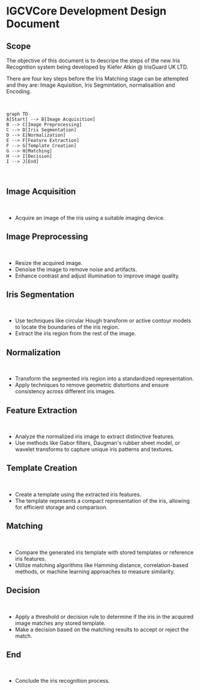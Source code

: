 # IGCVCore Development Design Document

## Scope

The objective of this document is to descripe the steps of the new Iris Recognition system being developed by Kiefer Atkin @ IrisGuard UK LTD.

There are four key steps before the Iris Matching stage can be attempted and they are: Image Aquisition, Iris Segmintation, normalisaition and Encoding.

<br/>

```mermaid
graph TD
A[Start] --> B[Image Acquisition]
B --> C[Image Preprocessing]
C --> D[Iris Segmentation]
D --> E[Normalization]
E --> F[Feature Extraction]
F --> G[Template Creation]
G --> H[Matching]
H --> I[Decision]
I --> J[End]
```

<br/>

## Image Acquisition
<br/>

 - Acquire an image of the iris using a suitable imaging device.

## Image Preprocessing
<br/>

- Resize the acquired image.
- Denoise the image to remove noise and artifacts.
- Enhance contrast and adjust illumination to improve image quality.

## Iris Segmentation
<br/>

- Use techniques like circular Hough transform or active contour models to locate the boundaries of the iris region.
- Extract the iris region from the rest of the image.

## Normalization
<br/>

- Transform the segmented iris region into a standardized representation.
- Apply techniques to remove geometric distortions and ensure consistency across different iris images.

## Feature Extraction
<br/>

- Analyze the normalized iris image to extract distinctive features.
- Use methods like Gabor filters, Daugman's rubber sheet model, or wavelet transforms to capture unique iris patterns and textures.

## Template Creation
<br/>

- Create a template using the extracted iris features.
- The template represents a compact representation of the iris, allowing for efficient storage and comparison.

## Matching
<br/>

- Compare the generated iris template with stored templates or reference iris features.
- Utilize matching algorithms like Hamming distance, correlation-based methods, or machine learning approaches to measure similarity.

## Decision
<br/>

- Apply a threshold or decision rule to determine if the iris in the acquired image matches any stored template.
- Make a decision based on the matching results to accept or reject the match.

## End
<br/>

- Conclude the iris recognition process.